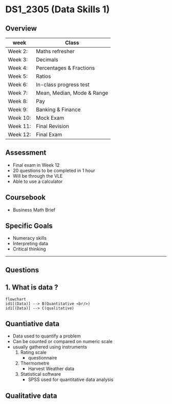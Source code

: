 # DS1_2305 (Data Skills 1)


## Overview
| week      |Class      |
|-----------|-----------|
| Week 2: 	|Maths refresher 					
| Week 3: 	|Decimals  					
| Week 4: 	|Percentages & Fractions					 
| Week 5: 	|Ratios 						
| Week 6:	|In-class progress test				
| Week 7: 	|Mean, Median, Mode & Range 				
| Week 8: 	|Pay	
| Week 9: 	|Banking & Finance 
| Week 10:  |Mock Exam  
| Week 11:  |Final Revision 
| Week 12:  |Final Exam  	 
## Assessment 
- Final exam in Week 12 
- 20 questions to be completed in 1 hour 
- Will be through the VLE
- Able to use a calculator 


## Coursebook
- Business Math Brief

## Specific Goals
- Numeracy skills
- Interpreting data 
- Critical thinking 
---


## Questions 
## 1. What is data ?
```mermaid
flowchart 
id1[(Data)] --> B(Quantitative <br/>)
id1[(Data)] --> C(qualitative)
```
## Quantiative data
- Data used to quantify a problem
- Can be counted or compared on numeric scale
- usually gathered using instruments 
  1. Rating scale
     - questionnaire
  2. Thermometre
     - Harvest Weather data
  3. Statistical software 
     - SPSS used for quantitative data analysis 

## Qualitative data
